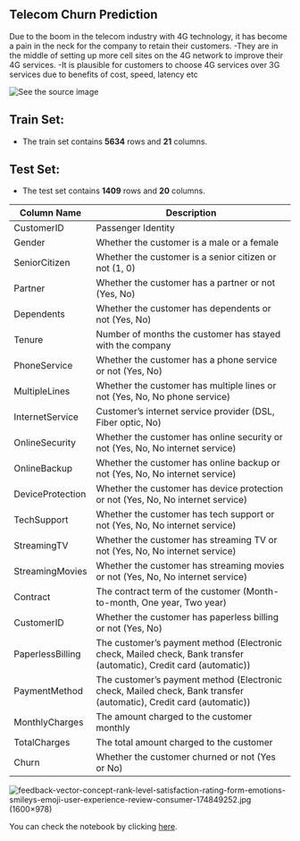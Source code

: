 ## **Telecom Churn Prediction** 

Due to the boom in the telecom industry with 4G technology, it has become a pain in the neck for the company to retain their customers. -They are in the middle of setting up more cell sites on the 4G network to improve their 4G services. -It is plausible for customers to choose 4G services over 3G services due to benefits of cost, speed, latency etc

![See the source image](https://46gyn61z4i0t1u1pnq2bbk2e-wpengine.netdna-ssl.com/wp-content/uploads/2017/07/customer-churn-edit.jpeg)


## Train Set:

-   The train set contains  **5634**  rows and  **21**  columns.


## Test Set:

-   The test set contains  **1409**  rows and  **20**  columns.



|Column Name  | Description |
|--|--|
| CustomerID 	 | Passenger Identity |
| Gender| Whether the customer is a male or a female|
| SeniorCitizen| Whether the customer is a senior citizen or not (1, 0) |
| Partner| Whether the customer has a partner or not (Yes, No) |
| Dependents| Whether the customer has dependents or not (Yes, No) |
| Tenure| Number of months the customer has stayed with the company |
| PhoneService| Whether the customer has a phone service or not (Yes, No) |
| MultipleLines| Whether the customer has multiple lines or not (Yes, No, No phone service) |
| InternetService| Customer’s internet service provider (DSL, Fiber optic, No) |
| OnlineSecurity| Whether the customer has online security or not (Yes, No, No internet service) |
| OnlineBackup| Whether the customer has online backup or not (Yes, No, No internet service)|
| DeviceProtection| Whether the customer has device protection or not (Yes, No, No internet service) |
| TechSupport| Whether the customer has tech support or not (Yes, No, No internet service) |
| StreamingTV| Whether the customer has streaming TV or not (Yes, No, No internet service) |
| StreamingMovies| Whether the customer has streaming movies or not (Yes, No, No internet service) |
| Contract| The contract term of the customer (Month-to-month, One year, Two year) |
| CustomerID 	 | Whether the customer has paperless billing or not (Yes, No) |
| PaperlessBilling	| The customer’s payment method (Electronic check, Mailed check, Bank transfer (automatic), Credit card (automatic)) |
| PaymentMethod| The customer’s payment method (Electronic check, Mailed check, Bank transfer (automatic), Credit card (automatic)) |
| MonthlyCharges| The amount charged to the customer monthly |
| TotalCharges| The total amount charged to the customer |
| Churn| Whether the customer churned or not (Yes or No) |

![feedback-vector-concept-rank-level-satisfaction-rating-form-emotions-smileys-emoji-user-experience-review-consumer-174849252.jpg (1600×978)](https://thumbs.dreamstime.com/z/feedback-vector-concept-rank-level-satisfaction-rating-form-emotions-smileys-emoji-user-experience-review-consumer-174849252.jpg)

You can check the notebook by clicking [here](https://github.com/abhaysarkar25/DataScience_ProjectML/blob/main/abhay.sar25@gmail.com_Telecom_Churn_Predictions.ipynb).
